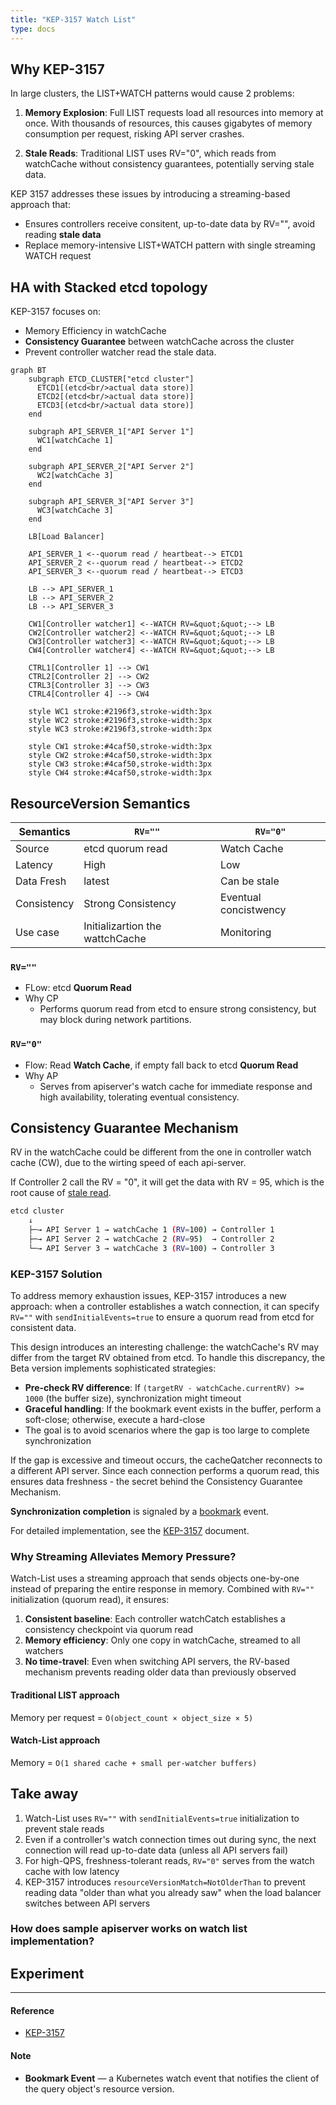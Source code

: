 ```yaml
---
title: "KEP-3157 Watch List"
type: docs
---
```

## Why KEP-3157
In large clusters, the LIST+WATCH patterns would cause 2 problems:
1. **Memory Explosion**: Full LIST requests load all resources into memory at once. With thousands of resources, this causes gigabytes of memory consumption per request, risking API server crashes.

2. **Stale Reads**: Traditional LIST uses RV="0", which reads from watchCache without consistency guarantees, potentially serving stale data.

KEP 3157 addresses these issues by introducing a streaming-based approach that:
- Ensures controllers receive consitent, up-to-date data by RV="", avoid reading **stale data**
- Replace memory-intensive LIST+WATCH pattern with single streaming WATCH request


## HA with Stacked etcd topology
KEP-3157 focuses on:

- Memory Efficiency in watchCache
- **Consistency Guarantee** between watchCache across the cluster
- Prevent controller watcher read the stale data.

```mermaid
graph BT
    subgraph ETCD_CLUSTER["etcd cluster"]
      ETCD1[(etcd<br/>actual data store)]
      ETCD2[(etcd<br/>actual data store)]
      ETCD3[(etcd<br/>actual data store)]
    end

    subgraph API_SERVER_1["API Server 1"]
      WC1[watchCache 1]
    end

    subgraph API_SERVER_2["API Server 2"]
      WC2[watchCache 3]
    end

    subgraph API_SERVER_3["API Server 3"]
      WC3[watchCache 3]
    end

    LB[Load Balancer]

    API_SERVER_1 <--quorum read / heartbeat--> ETCD1
    API_SERVER_2 <--quorum read / heartbeat--> ETCD2
    API_SERVER_3 <--quorum read / heartbeat--> ETCD3

    LB --> API_SERVER_1
    LB --> API_SERVER_2
    LB --> API_SERVER_3

    CW1[Controller watcher1] <--WATCH RV=&quot;&quot;--> LB
    CW2[Controller watcher2] <--WATCH RV=&quot;&quot;--> LB
    CW3[Controller watcher3] <--WATCH RV=&quot;&quot;--> LB
    CW4[Controller watcher4] <--WATCH RV=&quot;&quot;--> LB

    CTRL1[Controller 1] --> CW1
    CTRL2[Controller 2] --> CW2
    CTRL3[Controller 3] --> CW3
    CTRL4[Controller 4] --> CW4

    style WC1 stroke:#2196f3,stroke-width:3px
    style WC2 stroke:#2196f3,stroke-width:3px
    style WC3 stroke:#2196f3,stroke-width:3px

    style CW1 stroke:#4caf50,stroke-width:3px
    style CW2 stroke:#4caf50,stroke-width:3px
    style CW3 stroke:#4caf50,stroke-width:3px
    style CW4 stroke:#4caf50,stroke-width:3px
```

## ResourceVersion Semantics


| Semantics | `RV=""` | `RV="0"` |
|------|---------|----------|
| Source | etcd quorum read | Watch Cache |
| Latency | High | Low |
| Data Fresh | latest | Can be stale |
| Consistency | Strong Consistency | Eventual concistwency |
| Use case | Initializartion the wattchCache | Monitoring |

### `RV=""`
- FLow: etcd **Quorum Read**
- Why CP
  - Performs quorum read from etcd to ensure strong consistency, but may block during network partitions.


### `RV="0"`
- Flow: Read **Watch Cache**, if empty fall back to etcd **Quorum Read**
- Why AP
  - Serves from apiserver's watch cache for immediate response and high availability, tolerating eventual consistency.

## Consistency Guarantee Mechanism
RV in the watchCache could be different from the one in controller watch cache (CW), due to the wirting speed of each api-server.

If Controller 2 call the RV = "0", it will get the data with RV = 95, which is the root cause of [stale read](https://github.com/kubernetes/kubernetes/issues/59848).
```bash
etcd cluster
    ↓
    ├─→ API Server 1 → watchCache 1 (RV=100) → Controller 1
    ├─→ API Server 2 → watchCache 2 (RV=95)  → Controller 2
    └─→ API Server 3 → watchCache 3 (RV=100) → Controller 3
```

### KEP-3157 Solution

To address memory exhaustion issues, KEP-3157 introduces a new approach: when a controller establishes a watch connection, it can specify `RV=""` with `sendInitialEvents=true` to ensure a quorum read from etcd for consistent data.

This design introduces an interesting challenge: the watchCache's RV may differ from the target RV obtained from etcd. To handle this discrepancy, the Beta version implements sophisticated strategies:

- **Pre-check RV difference**: If `(targetRV - watchCache.currentRV) >= 1000` (the buffer size), synchronization might timeout
- **Graceful handling**: If the bookmark event exists in the buffer, perform a soft-close; otherwise, execute a hard-close
- The goal is to avoid scenarios where the gap is too large to complete synchronization

If the gap is excessive and timeout occurs, the cacheQatcher reconnects to a different API server. Since each connection performs a quorum read, this ensures data freshness - the secret behind the Consistency Guarantee Mechanism.

**Synchronization completion** is signaled by a [bookmark](#bookmark-note) event.

For detailed implementation, see the [KEP-3157](https://github.com/kubernetes/enhancements/blob/master/keps/sig-api-machinery/3157-watch-list/README.md) document.

### Why Streaming Alleviates Memory Pressure?
Watch-List uses a streaming approach that sends objects one-by-one instead of preparing the entire response in memory. Combined with `RV=""` initialization (quorum read), it ensures:

1. **Consistent baseline**: Each controller watchCatch establishes a consistency checkpoint via quorum read
2. **Memory efficiency**: Only one copy in watchCache, streamed to all watchers
3. **No time-travel**: Even when switching API servers, the RV-based mechanism prevents reading older data than previously observed

#### Traditional LIST approach
Memory per request = `O(object_count × object_size × 5)`

#### Watch-List approach
Memory = `O(1 shared cache + small per-watcher buffers)`

## Take away
1. Watch-List uses `RV=""` with `sendInitialEvents=true` initialization to prevent stale reads
2. Even if a controller's watch connection times out during sync, the next connection will read up-to-date data (unless all API servers fail)
3. For high-QPS, freshness-tolerant reads, `RV="0"` serves from the watch cache with low latency
4. KEP-3157 introduces `resourceVersionMatch=NotOlderThan` to prevent reading data "older than what you already saw" when the load balancer switches between API servers


### How does sample apiserver works on watch list implementation?

## Experiment

---
#### Reference
- [KEP-3157](https://github.com/kubernetes/enhancements/blob/master/keps/sig-api-machinery/3157-watch-list/README.md)

#### Note
- <a id="bookmark-note"></a> **Bookmark Event** — a Kubernetes watch event that notifies the client of the query object's resource version.